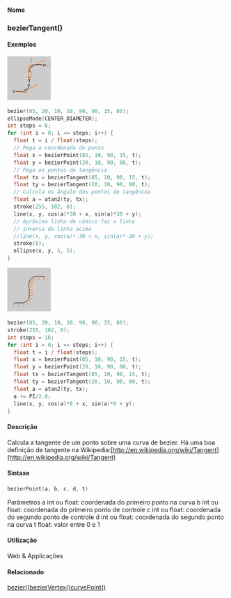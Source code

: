 
#### Nome
### bezierTangent()

#### Exemplos
<img border="0" height="100" src="media/bezierTangent_.gif" width="100"/>

```pde
bezier(85, 20, 10, 10, 90, 90, 15, 80); 
ellipseMode(CENTER_DIAMETER); 
int steps = 6; 
for (int i = 0; i <= steps; i++) { 
  float t = i / float(steps); 
  // Pega a coordenada do ponto
  float x = bezierPoint(85, 10, 90, 15, t); 
  float y = bezierPoint(20, 10, 90, 80, t); 
  // Pega os pontos de tangência
  float tx = bezierTangent(85, 10, 90, 15, t); 
  float ty = bezierTangent(20, 10, 90, 80, t); 
  // Calcula os ângulo dos pontos de tangêncoa
  float a = atan2(ty, tx); 
  stroke(255, 102, 0); 
  line(x, y, cos(a)*30 + x, sin(a)*30 + y); 
  // Apróxima linha de códico faz a linha
  // inversa da linha acima
  //line(x, y, cos(a)*-30 + x, sin(a)*-30 + y); 
  stroke(0); 
  ellipse(x, y, 5, 5); 
} 

```
<img border="0" height="100" src="media/bezierTangent_2.gif" width="100"/>

```pde
bezier(85, 20, 10, 10, 90, 90, 15, 80); 
stroke(255, 102, 0); 
int steps = 16; 
for (int i = 0; i <= steps; i++) { 
  float t = i / float(steps); 
  float x = bezierPoint(85, 10, 90, 15, t); 
  float y = bezierPoint(20, 10, 90, 80, t); 
  float tx = bezierTangent(85, 10, 90, 15, t); 
  float ty = bezierTangent(20, 10, 90, 80, t); 
  float a = atan2(ty, tx); 
  a += PI/2.0; 
  line(x, y, cos(a)*8 + x, sin(a)*8 + y); 
} 

```

#### Descrição
Calcula a tangente de um ponto sobre uma curva de
bezier. Há uma boa definição de tangente na
Wikipedia:[http://en.wikipedia.org/wiki/Tangent](http://en.wikipedia.org/wiki/Tangent)

#### Sintaxe
```pde
bezierPoint(a, b, c, d, t)

```
Parâmetros
a
int ou float: coordenada do primeiro ponto na curva
b
int ou float: coordenada do primeiro ponto de controle
c
int ou float: coordenada do segundo ponto de controle
d
int ou float: coordenada do segundo ponto na curva
t
float: valor entre 0 e 1

#### Utilização

	
Web & Applicações

#### Relacionado
[bezier()](bezier_)[bezierVertex()](bezierVertex_)[curvePoint()](curvePoint_)
